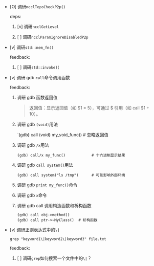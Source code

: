 * [O] 调研`ncclTopoCheckP2p()`

    deps:

    1. [v] 调研`ncclGetLevel`

    1. [ ] 调研`ncclParamIgnoreDisabledP2p`

* [v] 调研`std::mem_fn()`

    feedback:

    1. [ ] 调研`std::invoke()`

* [v] 调研 gdb `call`命令调用函数

    feedback:

    1. 调研 gdb 函数返回值

        > 返回值：显示返回值（如 $1 = 5），可通过 $ 引用（如 call $1 + 10）。

    1. 调研 gdb `(void)`用法

        `(gdb) call (void) my_void_func()  # 忽略返回值
        
    1. 调研 gdb `/x`用法

        `(gdb) call/x my_func()            # 十六进制显示结果`
        
    1. 调研 gdb `call system()`用法

        `(gdb) call system("ls /tmp")      # 可能影响外部环境`

    1. 调研 gdb `print my_func()`命令

    1. 调研 gdb `x`命令

    1. 调研 gdb call 调用构造函数和析构函数

        ```
        (gdb) call obj->method()
        (gdb) call ptr->~MyClass()  # 析构函数
        ```

* [v] 调研正则表达式中的`\|`

    `grep "keyword1\|keyword2\|keyword3" file.txt`

    feedback:

    1. [ ] 调研`grep`如何搜索一个文件中的`\|`？
